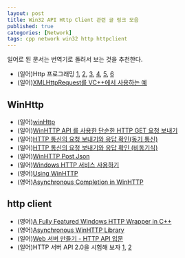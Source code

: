 ```yaml
---
layout: post
title: Win32 API Http Client 관련 글 링크 모음
published: true
categories: [Network]
tags: cpp network win32 http httpclient
---
```

일어로 된 문서는 번역기로 돌려서 보는 것을 추천한다.  
  
- (일어)Http 프로그래밍 [1](http://bg1.hatenablog.com/entry/2015/12/16/210000  ), [2](http://bg1.hatenablog.com/entry/2015/12/17/210000 ), [3](http://bg1.hatenablog.com/entry/2015/12/18/210000 ), [4](http://bg1.hatenablog.com/entry/2015/12/19/050000 ), [5](http://bg1.hatenablog.com/entry/2015/12/20/235852 ),  [6](http://bg1.hatenablog.com/entry/2015/12/21/050000 )  
- (일어)[XMLHttpRequest를 VC++에서 사용하는 예](http://dev.activebasic.com/egtra/2016/07/09/894/  )
  
  
## WinHttp
- (일어)[winHttp](http://eternalwindows.jp/network/winhttp/winhttp00.html )
- (일어)[WinHTTP API 를 사용한 단순한 HTTP GET 요청 보내기](http://keicode.com/windows/winhttp-api-send-get-request.php )
- (일어)[HTTP 통신의 요청 보내기와 응답 확인(동기 통신)](http://www.hiramine.com/programming/windows/winhttpsyncrequest.html )
- (일어)[HTTP 통신의 요청 보내기와 응답 확인 (비동기식)](http://www.hiramine.com/programming/windows/winhttpasyncrequest.html )
- (일어)[WinHTTP Post Json](http://karlsnautr.blogspot.kr/2012/12/cgoogl.html )
- (일어)[Windows HTTP  서비스 사용하기](https://msdn.microsoft.com/ja-jp/library/windows/desktop/gg316358.aspx )
- (영어)[Using WinHTTP](https://msdn.microsoft.com/en-us/library/aa384081(v=vs.85).aspx )
- (영어)[Asynchronous Completion in WinHTTP](https://msdn.microsoft.com/en-us/library/aa383138(VS.85).aspx#initialize )
  
  
## http client 
- (영어)[A Fully Featured Windows HTTP Wrapper in C++](http://www.codeproject.com/Articles/66625/A-Fully-Featured-Windows-HTTP-Wrapper-in-C )
- (영어)[Asynchronous WinHTTP Library](http://www.codeproject.com/Articles/47125/Asynchronous-WinHTTP-Library )
- (일어)[Web 서버 만들기 - HTTP API 입문](http://keicode.com/windows/nw04.php )
- (일어)HTTP 서버 API 2.0을 시험해 보자 [1](http://keicode.com/windows/introducing-httpapi-ver2.php ), [2](http://keicode.com/windows/introducing-httpapi-ver2-2.php )  
  
